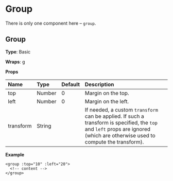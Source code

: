 # Group

There is only one component here &ndash; `group`.

## Group

**Type**: Basic

**Wraps**: [g](https://developer.mozilla.org/en-US/docs/Web/SVG/Element/g)

**Props**

| Name      | Type   | Default | Description                                                                                                                                                                   |
| :-------- | :----- | :------ | :---------------------------------------------------------------------------------------------------------------------------------------------------------------------------- |
| top       | Number | 0       | Margin on the top.                                                                                                                                                            |
| left      | Number | 0       | Margin on the left.                                                                                                                                                           |
| transform | String |         | If needed, a custom `transform` can be applied. If such a transform is specified, the `top` and `left` props are ignored (which are otherwise used to compute the transform). |

**Example**

```vue
<group :top="10" :left="20">
  <!-- content -->
</group>
```
